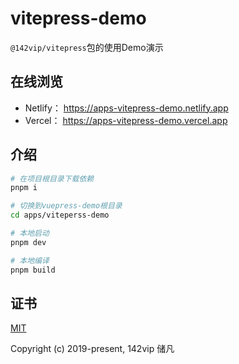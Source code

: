 # vitepress-demo

`@142vip/vitepress`包的使用Demo演示

## 在线浏览

- Netlify： <https://apps-vitepress-demo.netlify.app>
- Vercel： <https://apps-vitepress-demo.vercel.app>

## 介绍

```bash
# 在项目根目录下载依赖
pnpm i

# 切换到vuepress-demo根目录
cd apps/viteperss-demo

# 本地启动
pnpm dev

# 本地编译
pnpm build
```

## 证书

[MIT](https://opensource.org/license/MIT)

Copyright (c) 2019-present, 142vip 储凡
